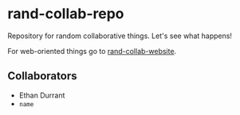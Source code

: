 rand-collab-repo
================

Repository for random collaborative things. Let's see what happens!

For web-oriented things go to [rand-collab-website](https://github.com/emdarcher/rand-collab-website).

## Collaborators
  - Ethan Durrant
  - `name`
